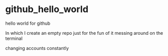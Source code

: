 # github_hello_world
hello world for github

In which I create an empty repo just for the fun of it
messing around on the terminal

changing accounts constantly
